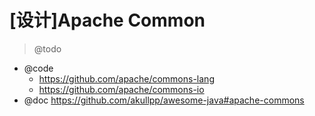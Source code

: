# [设计]Apache Common

> @todo

- @code
  - https://github.com/apache/commons-lang
  - https://github.com/apache/commons-io
- @doc https://github.com/akullpp/awesome-java#apache-commons